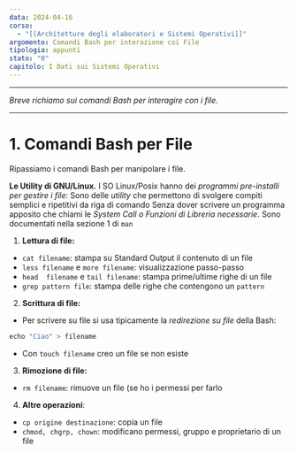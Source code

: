 ```yaml
---
data: 2024-04-16
corso:
  - "[[Architetture degli elaboratori e Sistemi Operativi]]"
argomento: Comandi Bash per interazione coi File
tipologia: appunti
stato: "0"
capitolo: I Dati sui Sistemi Operativi
---
```

- - -
*Breve richiamo sui comandi Bash per interagire con i file.*
- - -
# 1. Comandi Bash per File
Ripassiamo i comandi Bash per manipolare i file.

**Le Utility di GNU/Linux.**
I SO Linux/Posix hanno dei *programmi pre-installi per gestire i file*:
Sono delle *utility* che permettono di svolgere compiti semplici e ripetitivi da  riga di comando
Senza dover scrivere un programma apposito che chiami le *System Call o Funzioni di Libreria necessarie*.
Sono documentati nella sezione 1 di `man`

1. **Lettura di file:**
- `cat filename`: stampa su Standard Output il contenuto di un file
- `less filename` e `more filename`: visualizzazione passo-passo
- `head  filename` e `tail filename`: stampa prime/ultime righe di un file
- `grep pattern file`: stampa delle righe che contengono un `pattern`

2. **Scrittura di file:**
- Per scrivere su file si usa tipicamente la *redirezione su file* della Bash:
```c
echo "Ciao" > filename
```
- Con `touch filename` creo un file se non esiste

3. **Rimozione di file:**
- `rm filename`: rimuove un file (se ho i permessi per farlo

4. **Altre operazioni**:
- `cp origine destinazione`: copia un file
- `chmod, chgrp, chown`: modificano permessi, gruppo e proprietario di un file